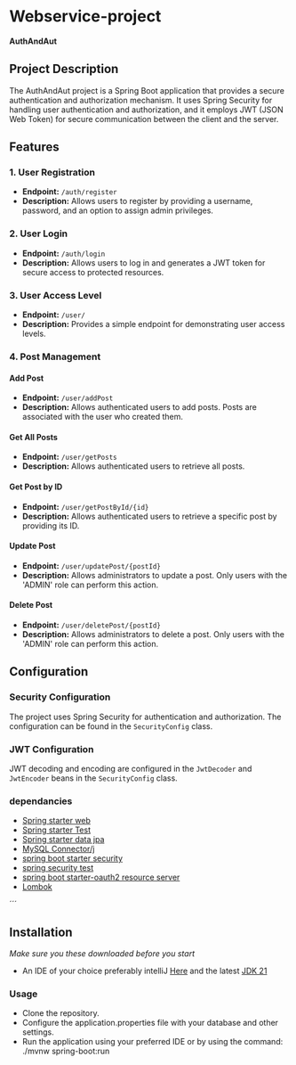 # Webservice-project

**AuthAndAut**

## Project Description

The AuthAndAut project is a Spring Boot application that provides a secure authentication and authorization mechanism. It uses Spring Security for handling user authentication and authorization, and it employs JWT (JSON Web Token) for secure communication between the client and the server.

## Features

### 1. User Registration

- **Endpoint:** `/auth/register`
- **Description:** Allows users to register by providing a username, password, and an option to assign admin privileges.

### 2. User Login

- **Endpoint:** `/auth/login`
- **Description:** Allows users to log in and generates a JWT token for secure access to protected resources.

### 3. User Access Level

- **Endpoint:** `/user/`
- **Description:** Provides a simple endpoint for demonstrating user access levels.

### 4. Post Management

#### Add Post

- **Endpoint:** `/user/addPost`
- **Description:** Allows authenticated users to add posts. Posts are associated with the user who created them.

#### Get All Posts

- **Endpoint:** `/user/getPosts`
- **Description:** Allows authenticated users to retrieve all posts.

#### Get Post by ID

- **Endpoint:** `/user/getPostById/{id}`
- **Description:** Allows authenticated users to retrieve a specific post by providing its ID.

#### Update Post

- **Endpoint:** `/user/updatePost/{postId}`
- **Description:** Allows administrators to update a post. Only users with the 'ADMIN' role can perform this action.

#### Delete Post

- **Endpoint:** `/user/deletePost/{postId}`
- **Description:** Allows administrators to delete a post. Only users with the 'ADMIN' role can perform this action.

## Configuration

### Security Configuration

The project uses Spring Security for authentication and authorization. The configuration can be found in the `SecurityConfig` class.

### JWT Configuration

JWT decoding and encoding are configured in the `JwtDecoder` and `JwtEncoder` beans in the `SecurityConfig` class.

### dependancies
+ [Spring starter web](https://mvnrepository.com/artifact/org.springframework.boot/spring-boot-starter-web)
+ [Spring starter Test](https://mvnrepository.com/artifact/org.springframework.boot/spring-boot-starter-test)
+ [Spring starter data jpa](https://mvnrepository.com/artifact/org.springframework.boot/spring-boot-starter-data-jpa)
+ [MySQL Connector/j](https://mvnrepository.com/artifact/com.mysql/mysql-connector-j)
+ [spring boot starter security](https://mvnrepository.com/artifact/org.springframework.boot/spring-boot-starter-security)
+ [spring security test](https://mvnrepository.com/artifact/org.springframework.security/spring-security-test)
+ [spring boot starter-oauth2 resource server](https://mvnrepository.com/artifact/org.springframework.boot/spring-boot-starter-oauth2-resource-server)
+ [Lombok](https://mvnrepository.com/artifact/org.projectlombok/lombok)
  
´´´
## Installation
*Make sure you these downloaded before you start*
+ An IDE of your choice preferably intelliJ [Here](https://www.jetbrains.com/idea/download/#section=windows) and the latest [JDK 21](https://www.oracle.com/se/java/technologies/downloads/)
  
### Usage
+ Clone the repository.
+  Configure the application.properties file with your database and other settings.
+  Run the application using your preferred IDE or by using the command: ./mvnw spring-boot:run


